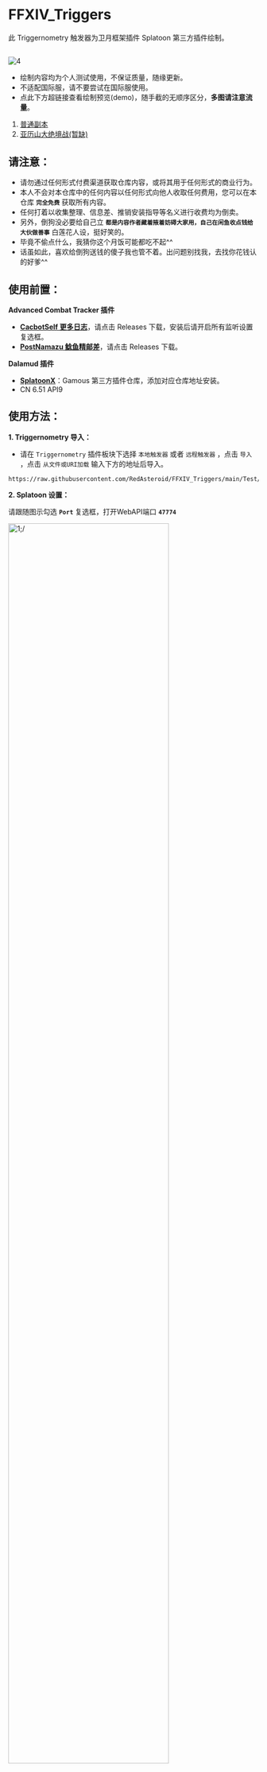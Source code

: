 # FFXIV_Triggers

此 Triggernometry 触发器为卫月框架插件 Splatoon 第三方插件绘制。

##

![4](https://raw.githubusercontent.com/RedAsteroid/FFXIV_Triggers/main/demo/img0/0.jpg)

- 绘制内容均为个人测试使用，不保证质量，随缘更新。
- 不适配国际服，请不要尝试在国际服使用。
- 点此下方超链接查看绘制预览(demo)，随手截的无顺序区分，**多图请注意流量**。

1. [普通副本](https://github.com/RedAsteroid/FFXIV_Triggers/blob/main/demo/img1.md)
2. [亚历山大绝境战(暂缺)](https://github.com/RedAsteroid/FFXIV_Triggers/blob/main/demo/img2.md)

## 请注意：

- 请勿通过任何形式付费渠道获取仓库内容，或将其用于任何形式的商业行为。
- 本人不会对本仓库中的任何内容以任何形式向他人收取任何费用，您可以在本仓库 **`完全免费`** 获取所有内容。
- 任何打着以收集整理、信息差、推销安装指导等名义进行收费均为倒卖。
- 另外，倒狗没必要给自己立 **`都是内容作者藏着掖着妨碍大家用，自己在闲鱼收点钱给大伙做善事`** 白莲花人设，挺好笑的。
- 毕竟不偷点什么，我猜你这个月饭可能都吃不起^^
- 话虽如此，喜欢给倒狗送钱的傻子我也管不着。出问题别找我，去找你花钱认的好爹^^

## 使用前置：
**Advanced Combat Tracker 插件**
- [**CacbotSelf 更多日志**](https://github.com/tssailzz8/cacbotSelf)，请点击 Releases 下载，安装后请开启所有监听设置复选框。
- [**PostNamazu 鲶鱼精邮差**](https://github.com/Natsukage/PostNamazu)，请点击 Releases 下载。

**Dalamud 插件**
- [**SplatoonX**](https://github.com/gamous/DalamudPluginsCN-Dev)：Gamous 第三方插件仓库，添加对应仓库地址安装。
- CN 6.51 API9

## 使用方法：
**1. Triggernometry 导入：**

- 请在 `Triggernometry` 插件板块下选择 `本地触发器` 或者 `远程触发器` ，点击 `导入` ，点击 `从文件或URI加载` 输入下方的地址后导入。
  
```
https://raw.githubusercontent.com/RedAsteroid/FFXIV_Triggers/main/Test/Testtriggers_pure.xml
```

**2. Splatoon 设置：**

请跟随图示勾选 **`Port`** 复选框，打开WebAPI端口 **`47774`**

<img src="https://raw.githubusercontent.com/RedAsteroid/FFXIV_Triggers/main/img/1.png" width=80% alt=1;/>

<img src="https://raw.githubusercontent.com/RedAsteroid/FFXIV_Triggers/main/img/2.png" width=80% alt=2;/>

**3. CactbotSelf(MoreLogLine) 设置：**

请跟随图示勾选 **`开启监控ACtorCast`**，**`开启监控ACtorMove`**，**`开启监控ACtorSet`** 复选框。

<img src="https://raw.githubusercontent.com/RedAsteroid/FFXIV_Triggers/main/img/4.png" wid=80% alt=3;/>

配置问题：[CactbotSelf(MoreLogLine)解决默认不勾选](https://docs.qq.com/doc/DZE9Sa1FxSmdZZ2Fo)

## 触发器有以下内容：
* 部分迷宫挑战/讨伐歼灭战
* 巴尔巴莉希娅歼殛战
* 亚历山大绝境战
* 究极神兵绝境战 \(测试\)

## 其他
- 预览图里的卫月样式：[**Catppuccin Macchiato v1**](https://github.com/RedAsteroid/FFXIV_Triggers/blob/main/img/dalamud_theme.md)
- 触发器目前使用 [阿洛(MnFen)](https://github.com/MnFeN) 预览版更改，详见[此处](https://www.bilibili.com/video/BV1tH4y1o7Yx)，如有兼容问题请提Issues。
- 如果您只是想使用 **`亚历山大绝境战 (TEA)`** 触发器绘制，请导入下方地址。
```
https://raw.githubusercontent.com/RedAsteroid/FFXIV_Triggers/main/Test/TEAdraw.xml
```

# 耻辱墙

闲鱼：浒山森森 

[**详情请点击此处查看**](https://github.com/RedAsteroid/FFXIV_Triggers/blob/main/img/resell/1st/full.md)

<img src="https://raw.githubusercontent.com/RedAsteroid/FFXIV_Triggers/main/img/resell/1st/1.png" width=40% alt=5;/><img src="https://raw.githubusercontent.com/RedAsteroid/FFXIV_Triggers/main/img/resell/1st/2.png" width=40% alt=6;/>

### 倒卖本仓库内容与一系列卫月插件，更改/抹去署名并在闲鱼上架
- **拆分了本仓库的触发器分成三个品类进行倒卖(绝亚、绝亚以外内容、绝亚与其他绝本触发器捆绑)**
- **抹去Github仓库信息，装模作样地修改命名日期，美其名曰：优化**。

##

<img src="https://raw.githubusercontent.com/RedAsteroid/FFXIV_Triggers/main/img/resell/1st/main.jpg" width=40% alt=4;/><img src="https://raw.githubusercontent.com/RedAsteroid/FFXIV_Triggers/main/img/resell/1st/4.jpg" width=50% alt=8;/>

- **被其他作者挂了，写小作文洗白自己的倒卖行为**

## 后续

<img src="https://raw.githubusercontent.com/RedAsteroid/FFXIV_Triggers/main/img/resell/1st/7.png" width=40% alt=11;/>

总结一下：

- 删了第一篇小作文方便岁月史书
- 别人也倒卖怎么只攻击我
- 闲鱼都不管你管我
- 就算我继续倒卖，你能拿我怎样

每次逛闲鱼都有新花样，这次是茶味白莲花撒泼，倒狗也想要立着挣钱，怎么不接着装了^^

闲鱼纵容盗版怎么怎么样我不关心，我只针对这条茶味母狗~

不是群友提醒我，我根本不知道分尸资源倒卖的事情。这并不罕见，你的同行就有不少这么做的。**但是写小作文跳脸的，目前只有你一个。**

另外你也不用给自己加戏 **`我说了，我就是来玩的`** ，**特意在闲鱼上倒卖免费资源赚钱** 可真是其乐无穷啊~

我写个耻辱墙也确实没法阻止你继续倒卖，最多影响一点点销量，也许不影响？谁知道呢~ 

看你成交量赚了有小几千了，这个月应该吃得起饭了吧，希望你吃饭的时候别被噎死了^^

##

我没有兴趣在贼窝里扩散自己的爱心，尤其是像你这条浑身发骚的母狗我可闻不了。

但如果有人愿意在闲鱼`**免费分享**`我的资源我是欢迎的。

## 举报

附倒狗小店页面与个人名片，欢迎积极举报倒狗。举报理由可填写倒卖免费资源，附上README地址。
```
https://github.com/RedAsteroid/FFXIV_Triggers/blob/main/README.md
```
<img src="https://raw.githubusercontent.com/RedAsteroid/FFXIV_Triggers/main/img/resell/1st/5.jpg" width=40% alt=9;/><img src="https://raw.githubusercontent.com/RedAsteroid/FFXIV_Triggers/main/img/resell/1st/6.png" width=40% alt=10;/>

待补充...
